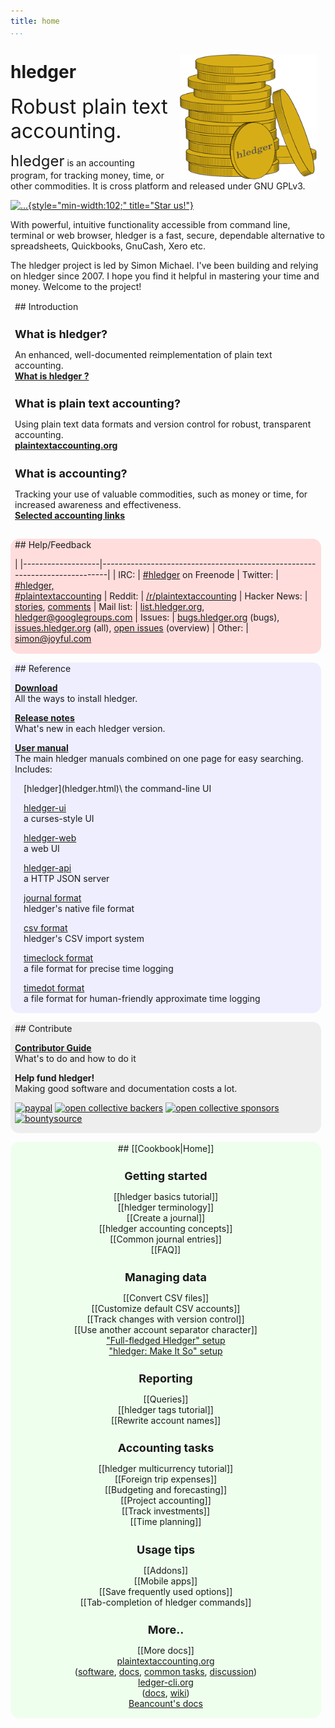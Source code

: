 ```yaml
---
title: home
...
```


<style>
 .highslide img {max-width:200px; float:right; margin:0 0 1em 1em;}
 .highslide-caption {color:white; background-color:black;}
 a {white-space:nowrap;}
</style>

<!-- INTRO -->

<img src="images/coins2-248.png" width="" height="200" style="float:right; margin:1em 1em 0 1em;" />
<h1 style="/*font-size:4em;*/ ">hledger</h1>
<span style="font-size:xx-large;">
Robust plain text accounting.
<!-- Friendly, robust plain text accounting. -->
<!-- Robust, powerful, plain text accounting. -->
<!-- Robust, precise, plain text accounting. -->
<!-- Plain text accounting for everyone. -->
<!-- Making accounting fun for techies. -->
</span>

<span style="font-size:x-large;">hledger</span> is an accounting program, for tracking money, time, or
other commodities. It is cross platform and released under GNU GPLv3.
<!-- [![...](https://api.travis-ci.org/simonmichael/hledger.svg?branch=master)](https://travis-ci.org/simonmichael/hledger/builds) -->
<!-- [![...](https://ci.appveyor.com/api/projects/status/5vejw0w5n5igdr42?svg=true)](https://ci.appveyor.com/project/simonmichael/hledger/history) -->
[![...](https://img.shields.io/github/stars/simonmichael/hledger.svg?style=social&label=Github){style="min-width:102;" title="Star us!"}](https://github.com/simonmichael/hledger/)

With powerful, intuitive functionality accessible from command line, terminal or web browser, 
hledger is a fast, secure, dependable alternative to spreadsheets, Quickbooks, GnuCash, Xero etc.

The hledger project is led by Simon Michael.
I've been building and relying on hledger since 2007.
I hope you find it helpful in mastering your time and money.
Welcome to the project!

<!-- DOCS -->

<style>
h2 { font-size:x-large; margin-top:.5em; }
h3 { font-size:large; margin-bottom:.2em; }
tr { border-top:thin solid #bbb; border-bottom:thin solid #bbb; vertical-align:top; }
td:nth-child(1) { padding-right:1em; white-space:nowrap; }
.col-sm-3, .col-sm-4 {
  padding:0;
}
.contentbox {
  margin:1em .5em .5em 0;
  padding:.1em .5em;
  border-radius:1em;
}
#introduction {
/*  background-color:#ffb; */
}
#help {
  background-color:#fdd;
}
#reference {
  background-color:#eef;
  text-align:left;
}
#reference .subcontent {
  margin-left:1em;
}
#dev {
  background-color:#eee;
  text-align:left;
}
#dev .subcontent {
  margin-left:1em;
}
#wiki {
  background-color:#efe;
  text-align:center;
}
#wiki .subcontent {
}
</style>

<div class="container">
<div class="row">
<div class="col-sm-3">

<div id=introduction class=contentbox>
## Introduction

### What is hledger?

An enhanced, well-documented reimplementation of plain text accounting.\
**[What is hledger ?](intro.html)**

### What is plain text accounting?

Using plain text data formats and version control for robust, transparent accounting.\
**[plaintextaccounting.org](http://plaintextaccounting.org)**

### What is accounting?

Tracking your use of valuable commodities, such as money or time, for increased awareness and effectiveness.\
**[Selected accounting links](more-docs.html#accounting)**
</div>

<div id=help class=contentbox>
## Help/Feedback

|
|-------------------|----------------------------------------------------------------------------|
| IRC:              | [#hledger](http://irc.hledger.org) on Freenode <!-- [chat log](http://ircbrowse.net/browse/hledger); --> <!-- see also [#ledger](http://webchat.freenode.net?channels=ledger&randomnick=1) --> <!-- *Quick help and background chat.* --> <!-- *If you don't get an answer promptly, you can type `sm` to alert me, or leave the window open and check back later.* -->
| Twitter:          | [#hledger,<br>#plaintextaccounting](#twitter)
| Reddit:           | [/r/plaintextaccounting](https://www.reddit.com/r/plaintextaccounting/)
| Hacker News:      | [stories](https://hn.algolia.com/?query=hledger&sort=byDate&prefix&page=0&dateRange=all&type=story), [comments](https://hn.algolia.com/?query=hledger&sort=byDate&prefix=false&page=0&dateRange=all&type=comment)
| Mail list:        | [list.hledger.org](http://list.hledger.org), [hledger@googlegroups.com](mailto:hledger@googlegroups.com)
| Issues:           | [bugs.hledger.org](http://bugs.hledger.org)&nbsp;(bugs), [issues.hledger.org](http://issues.hledger.org)&nbsp;(all), [open issues](CONTRIBUTING.html#open-issues)&nbsp;(overview)
| Other:            | [simon@joyful.com](mailto:simon@joyful.com)
</div> <!-- column -->

</div>
<div class="col-sm-3">

<div id=reference class=contentbox>
## Reference

**[Download](download.html)**\
All the ways to install hledger.

**[Release notes](release-notes.html)**\
What's new in each hledger version.

**[User manual](manual.html)**\
The main hledger manuals combined on one page for easy searching.
Includes:

<div class=subcontent>
[hledger](hledger.html)\
the command-line UI

[hledger-ui](hledger-ui.html)\
a curses-style UI

[hledger-web](hledger-web.html)\
a web UI

[hledger-api](hledger-api.html)\
a HTTP JSON server

[journal format](journal.html)\
hledger's native file format

[csv format](csv.html)\
hledger's CSV import system

[timeclock format](timeclock.html)\
a file format for precise time logging

[timedot format](timedot.html)\
a file format for human-friendly approximate time logging
</div>
</div>

<div id=dev class=contentbox>
## Contribute

**[Contributor Guide](CONTRIBUTING.html)**\
What's to do and how to do it

**Help fund hledger!**\
Making good software and documentation costs a lot.

<a href="https://www.paypal.com/cgi-bin/webscr?cmd=_s-xclick&amp;hosted_button_id=5J33NLXYXCYAY"><img width=62 height=31 border=0 src="https://www.paypal.com/en_US/i/btn/x-click-but04.gif" title="Give one time or recurringly with Paypal" alt="paypal"></a>
<a href="https://opencollective.com/hledger#support"><img border="0" src="https://opencollective.com/hledger/backers/badge.svg" title="Back us with a monthly donation at Open Collective" alt="open collective backers"></a>
<a href="https://opencollective.com/hledger#support"><img border="0" src="https://opencollective.com/hledger/sponsors/badge.svg" title="Sponsor us with a $100+ monthly donation at Open Collective and get your organization's logo on our README" alt="open collective sponsors"></a>
\
<a href="https://www.bountysource.com/trackers/536505-simonmichael-hledger"><img border=0 src="https://www.bountysource.com/badge/tracker?tracker_id=536505" title="Contribute or claim issue bounties via Bountysource" alt="bountysource"></a>
<!-- <a href="https://flattr.com/submit/auto?user_id=simonmichael&amp;url=http%3A%2F%2Fhledger.org" target="_blank"><img border="0" src="//api.flattr.com/button/flattr-badge-large.png" alt="" title="Give monthly with Flattr" alt="flattr"></a> -->

</div>


</div> <!-- column -->
<div class="col-sm-4">

<div id=wiki class=contentbox>
<div class=subcontent>
<!-- WIKICONTENT -->
## [[Cookbook|Home]]

### Getting started

[[hledger basics tutorial]]  
[[hledger terminology]]  
[[Create a journal]]  
[[hledger accounting concepts]]   
[[Common journal entries]]  
[[FAQ]]  

### Managing data

[[Convert CSV files]]  
[[Customize default CSV accounts]]  
[[Track changes with version control]]  
[[Use another account separator character]]  
["Full-fledged Hledger" setup](https://github.com/adept/full-fledged-hledger)  
["hledger: Make It So" setup](https://github.com/apauley/hledger-makeitso)

### Reporting

[[Queries]]  
[[hledger tags tutorial]]  
[[Rewrite account names]]  

### Accounting tasks

[[hledger multicurrency tutorial]]  
[[Foreign trip expenses]]  
[[Budgeting and forecasting]]  
[[Project accounting]]  
[[Track investments]]  
[[Time planning]]

### Usage tips

[[Addons]]  
[[Mobile apps]]  
[[Save frequently used options]]  
[[Tab-completion of hledger commands]]  

### More..

[[More docs]]  
[plaintextaccounting.org](http://plaintextaccounting.org)  
([software](http://plaintextaccounting.org/#software),
[docs](http://plaintextaccounting.org/#docs),
[common&nbsp;tasks](http://plaintextaccounting.org/#common-tasks),
[discussion](http://plaintextaccounting.org/#discussion))  
[ledger-cli.org](http://ledger-cli.org)  
([docs](https://www.ledger-cli.org/docs.html),
[wiki](https://github.com/ledger/ledger/wiki))  
[Beancount's docs](http://furius.ca/beancount/doc/index)  
<!-- ENDWIKICONTENT -->
</div>
</div>

</div> <!-- column -->
</div> <!-- row -->
</div> <!-- container -->
